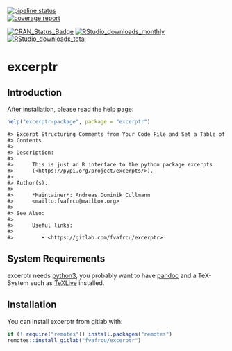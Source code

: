 [![pipeline status](https://gitlab.com/fvafrcu/excerptr/badges/master/pipeline.svg)](https://gitlab.com/fvafrcu/excerptr/-/commits/master)    
[![coverage report](https://gitlab.com/fvafrcu/excerptr/badges/master/coverage.svg)](https://gitlab.com/fvafrcu/excerptr/-/commits/master)
<!-- 
    [![Build Status](https://travis-ci.org/fvafrcu/excerptr.svg?branch=master)](https://travis-ci.org/fvafrcu/excerptr)
    [![Coverage Status](https://codecov.io/github/fvafrcu/excerptr/coverage.svg?branch=master)](https://codecov.io/github/fvafrcu/excerptr?branch=master)
-->
[![CRAN_Status_Badge](https://www.r-pkg.org/badges/version/excerptr)](https://cran.r-project.org/package=excerptr)
[![RStudio_downloads_monthly](https://cranlogs.r-pkg.org/badges/excerptr)](https://cran.r-project.org/package=excerptr)
[![RStudio_downloads_total](https://cranlogs.r-pkg.org/badges/grand-total/excerptr)](https://cran.r-project.org/package=excerptr)

<!-- README.md is generated from README.Rmd. Please edit that file -->



# excerptr
## Introduction

After installation, please read the help page:

``` r
help("excerptr-package", package = "excerptr")
```

```
#> Excerpt Structuring Comments from Your Code File and Set a Table of
#> Contents
#> 
#> Description:
#> 
#>      This is just an R interface to the python package excerpts
#>      (<https://pypi.org/project/excerpts/>).
#> 
#> Author(s):
#> 
#>      *Maintainer*: Andreas Dominik Cullmann
#>      <mailto:fvafrcu@mailbox.org>
#> 
#> See Also:
#> 
#>      Useful links:
#> 
#>         • <https://gitlab.com/fvafrcu/excerptr>
```

## System Requirements
excerptr needs [python3](https://www.python.org/download/releases/3.0/),
you probably want to have [pandoc](https://www.pandoc.org/) and a TeX-System such as 
[TeXLive](https://www.tug.org/texlive/) installed.
## Installation

You can install excerptr from gitlab with:


``` r
if (! require("remotes")) install.packages("remotes")
remotes::install_gitlab("fvafrcu/excerptr")
```


